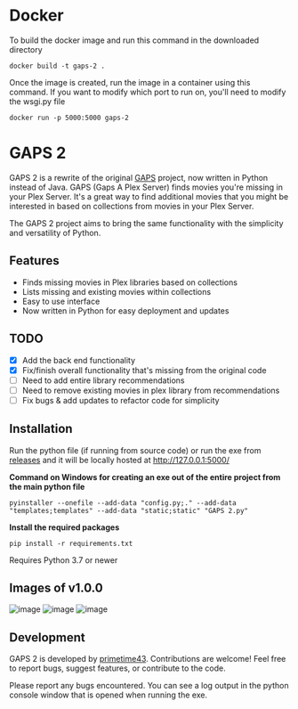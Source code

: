 # Docker
To build the docker image and run this command in the downloaded directory
```
docker build -t gaps-2 .
```

Once the image is created, run the image in a container using this command. If you want to modify which port to run on, you'll need to modify the wsgi.py file
```
docker run -p 5000:5000 gaps-2
```

# GAPS 2

GAPS 2 is a rewrite of the original [GAPS](https://github.com/JasonHHouse/gaps) project, now written in Python instead of Java. GAPS (Gaps A Plex Server) finds movies you're missing in your Plex Server. It's a great way to find additional movies that you might be interested in based on collections from movies in your Plex Server.

The GAPS 2 project aims to bring the same functionality with the simplicity and versatility of Python.

## Features

- Finds missing movies in Plex libraries based on collections
- Lists missing and existing movies within collections
- Easy to use interface
- Now written in Python for easy deployment and updates

## TODO

- [x] Add the back end functionality
- [x] Fix/finish overall functionality that's missing from the original code
- [ ] Need to add entire library recommendations
- [ ] Need to remove existing movies in plex library from recommendations
- [ ] Fix bugs & add updates to refactor code for simplicity

## Installation

Run the python file (if running from source code) or run the exe from [releases](https://github.com/primetime43/GAPS-2/releases) and it will be locally hosted at http://127.0.0.1:5000/

**Command on Windows for creating an exe out of the entire project from the main python file**
```
pyinstaller --onefile --add-data "config.py;." --add-data "templates;templates" --add-data "static;static" "GAPS 2.py"
```

**Install the required packages**
```
pip install -r requirements.txt
```

Requires Python 3.7 or newer

## Images of v1.0.0
![image](https://github.com/primetime43/GAPS-2/assets/12754111/a9ae50f3-5a9a-4f93-bfdb-a90b6783a47f)
![image](https://github.com/primetime43/GAPS-2/assets/12754111/4466e0bf-70be-4ab7-b5c5-02140c31cae9)
![image](https://github.com/primetime43/GAPS-2/assets/12754111/be56426e-7c5f-492a-a852-04e4fc076bd9)

## Development

GAPS 2 is developed by [primetime43](https://github.com/primetime43). Contributions are welcome! Feel free to report bugs, suggest features, or contribute to the code.

Please report any bugs encountered. You can see a log output in the python console window that is opened when running the exe.

